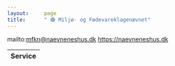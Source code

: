 ```yaml
---
layout:     page
title:      " 🟢 Miljø- og Fødevareklagenævnet"
---
```


mailto:mfkn@naevneneshus.dk https://naevneneshus.dk

| Service   |
|-----------|


